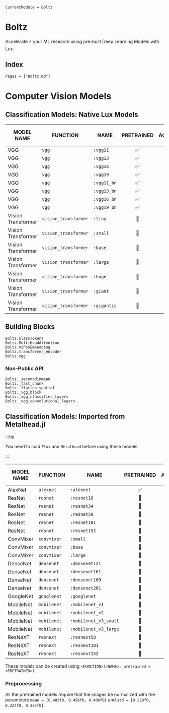 ```@meta
CurrentModule = Boltz
```

# Boltz

Accelerate ⚡ your ML research using pre-built Deep Learning Models with Lux.


## Index

```@index
Pages = ["Boltz.md"]
```

# Computer Vision Models

## Classification Models: Native Lux Models

| MODEL NAME         | FUNCTION             | NAME        | PRETRAINED | TOP 1 ACCURACY (%) | TOP 5 ACCURACY (%) |
| ------------------ | -------------------- | ----------- | :--------: | :----------------: | :----------------: |
| VGG                | `vgg`                | `:vgg11`    |     ✅      |       67.35        |       87.91        |
| VGG                | `vgg`                | `:vgg13`    |     ✅      |       68.40        |       88.48        |
| VGG                | `vgg`                | `:vgg16`    |     ✅      |       70.24        |       89.80        |
| VGG                | `vgg`                | `:vgg19`    |     ✅      |       71.09        |       90.27        |
| VGG                | `vgg`                | `:vgg11_bn` |     ✅      |       69.09        |       88.94        |
| VGG                | `vgg`                | `:vgg13_bn` |     ✅      |       69.66        |       89.49        |
| VGG                | `vgg`                | `:vgg16_bn` |     ✅      |       72.11        |       91.02        |
| VGG                | `vgg`                | `:vgg19_bn` |     ✅      |       72.95        |       91.32        |
| Vision Transformer | `vision_transformer` | `:tiny`     |     🚫      |                    |                    |
| Vision Transformer | `vision_transformer` | `:small`    |     🚫      |                    |                    |
| Vision Transformer | `vision_transformer` | `:base`     |     🚫      |                    |                    |
| Vision Transformer | `vision_transformer` | `:large`    |     🚫      |                    |                    |
| Vision Transformer | `vision_transformer` | `:huge`     |     🚫      |                    |                    |
| Vision Transformer | `vision_transformer` | `:giant`    |     🚫      |                    |                    |
| Vision Transformer | `vision_transformer` | `:gigantic` |     🚫      |                    |                    |

## Building Blocks

```@docs
Boltz.ClassTokens
Boltz.MultiHeadAttention
Boltz.ViPosEmbedding
Boltz.transformer_encoder
Boltz.vgg
```

### Non-Public API

```@docs
Boltz._seconddimmean
Boltz._fast_chunk
Boltz._flatten_spatial
Boltz._vgg_block
Boltz._vgg_classifier_layers
Boltz._vgg_convolutional_layers
```

## Classification Models: Imported from Metalhead.jl

:::tip

You need to load `Flux` and `Metalhead` before using these models.

:::

| MODEL NAME | FUNCTION    | NAME                  | PRETRAINED | TOP 1 ACCURACY (%) | TOP 5 ACCURACY (%) |
| ---------- | ----------- | --------------------- | :--------: | :----------------: | :----------------: |
| AlexNet    | `alexnet`   | `:alexnet`            |     ✅      |       54.48        |       77.72        |
| ResNet     | `resnet`    | `:resnet18`           |     🚫      |       68.08        |       88.44        |
| ResNet     | `resnet`    | `:resnet34`           |     🚫      |       72.13        |       90.91        |
| ResNet     | `resnet`    | `:resnet50`           |     🚫      |       74.55        |       92.36        |
| ResNet     | `resnet`    | `:resnet101`          |     🚫      |       74.81        |       92.36        |
| ResNet     | `resnet`    | `:resnet152`          |     🚫      |       77.63        |       93.84        |
| ConvMixer  | `convmixer` | `:small`              |     🚫      |                    |                    |
| ConvMixer  | `convmixer` | `:base`               |     🚫      |                    |                    |
| ConvMixer  | `convmixer` | `:large`              |     🚫      |                    |                    |
| DenseNet   | `densenet`  | `:densenet121`        |     🚫      |                    |                    |
| DenseNet   | `densenet`  | `:densenet161`        |     🚫      |                    |                    |
| DenseNet   | `densenet`  | `:densenet169`        |     🚫      |                    |                    |
| DenseNet   | `densenet`  | `:densenet201`        |     🚫      |                    |                    |
| GoogleNet  | `googlenet` | `:googlenet`          |     🚫      |                    |                    |
| MobileNet  | `mobilenet` | `:mobilenet_v1`       |     🚫      |                    |                    |
| MobileNet  | `mobilenet` | `:mobilenet_v2`       |     🚫      |                    |                    |
| MobileNet  | `mobilenet` | `:mobilenet_v3_small` |     🚫      |                    |                    |
| MobileNet  | `mobilenet` | `:mobilenet_v3_large` |     🚫      |                    |                    |
| ResNeXT    | `resnext`   | `:resnext50`          |     🚫      |                    |                    |
| ResNeXT    | `resnext`   | `:resnext101`         |     🚫      |                    |                    |
| ResNeXT    | `resnext`   | `:resnext152`         |     🚫      |                    |                    |

These models can be created using `<FUNCTION>(<NAME>; pretrained = <PRETRAINED>)`

### Preprocessing

All the pretrained models require that the images be normalized with the parameters
`mean = [0.485f0, 0.456f0, 0.406f0]` and `std = [0.229f0, 0.224f0, 0.225f0]`.